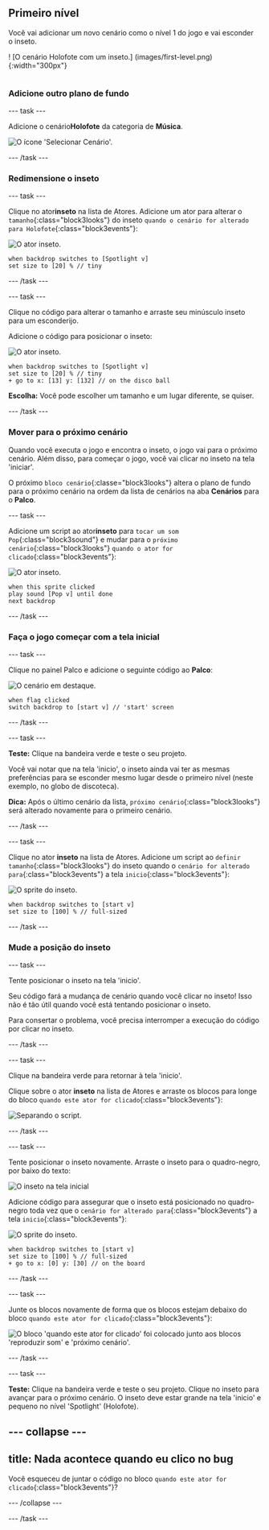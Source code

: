 ## Primeiro nível

<div style="display: flex; flex-wrap: wrap">
<div style="flex-basis: 200px; flex-grow: 1; margin-right: 15px;">
Você vai adicionar um novo cenário como o nível 1 do jogo e vai esconder o inseto.
</div>
<div>

! [O cenário Holofote com um inseto.] (images/first-level.png) {:width="300px"}

</div>
</div>

### Adicione outro plano de fundo

--- task ---

Adicione o cenário**Holofote** da categoria de **Música**.

![O ícone 'Selecionar Cenário'.](images/backdrop-button.png)

--- /task ---

### Redimensione o inseto

--- task ---

Clique no ator**inseto** na lista de Atores. Adicione um ator para alterar o `tamanho`{:class="block3looks"} do inseto `quando o cenário for alterado para Holofote`{:class="block3events"}:

![O ator inseto.](images/bug-sprite.png)

```blocks3
when backdrop switches to [Spotlight v]
set size to [20] % // tiny
```

--- /task ---

--- task ---

Clique no código para alterar o tamanho e arraste seu minúsculo inseto para um esconderijo.

Adicione o código para posicionar o inseto:

![O ator inseto.](images/bug-sprite.png)

```blocks3
when backdrop switches to [Spotlight v]
set size to [20] % // tiny
+ go to x: [13] y: [132] // on the disco ball
```

**Escolha:** Você pode escolher um tamanho e um lugar diferente, se quiser.

--- /task ---

### Mover para o próximo cenário

Quando você executa o jogo e encontra o inseto, o jogo vai para o próximo cenário. Além disso, para começar o jogo, você vai clicar no inseto na tela 'iniciar'.

O próximo `bloco cenário`{:classe="block3looks"} altera o plano de fundo para o próximo cenário na ordem da lista de cenários na aba **Cenários** para o **Palco**.

--- task ---

Adicione um script ao ator**inseto** para `tocar um som Pop`{:class="block3sound"} e mudar para o `próximo cenário`{:class="block3looks"} `quando o ator for clicado`{:class="block3events"}:

![O ator inseto.](images/bug-sprite.png)

```blocks3
when this sprite clicked
play sound [Pop v] until done
next backdrop
```

--- /task ---

### Faça o jogo começar com a tela inicial

--- task ---

Clique no painel Palco e adicione o seguinte código ao **Palco**:

![O cenário em destaque.](images/stage-image.png)

```blocks3
when flag clicked
switch backdrop to [start v] // 'start' screen
```

--- /task ---

--- task ---

**Teste:** Clique na bandeira verde e teste o seu projeto.

Você vai notar que na tela 'inicio', o inseto ainda vai ter as mesmas preferências para se esconder mesmo lugar desde o primeiro nível (neste exemplo, no globo de discoteca).

**Dica:** Após o último cenário da lista, `próximo cenário`{:class="block3looks"} será alterado novamente para o primeiro cenário.

--- /task ---

--- task ---

Clique no ator **inseto** na lista de Atores. Adicione um script ao `definir tamanho`{:class="block3looks"} do inseto quando o `cenário for alterado para`{:class="block3events"} a tela `inicio`{:class="block3events"}:

![O sprite do inseto.](images/bug-sprite.png)

```blocks3
when backdrop switches to [start v]
set size to [100] % // full-sized
```

--- /task ---

### Mude a posição do inseto

--- task ---

Tente posicionar o inseto na tela 'inicio'.

Seu código fará a mudança de cenário quando você clicar no inseto! Isso não é tão útil quando você está tentando posicionar o inseto.

Para consertar o problema, você precisa interromper a execução do código por clicar no inseto.

--- /task ---

--- task ---

Clique na bandeira verde para retornar à tela 'inicio'.

Clique sobre o ator **inseto** na lista de Atores e arraste os blocos para longe do bloco `quando este ator for clicado`{:class="block3events"}:

![Separando o script.](images/breaking-script.png)

--- /task ---

--- task ---

Tente posicionar o inseto novamente. Arraste o inseto para o quadro-negro, por baixo do texto:

![O inseto na tela inicial](images/bug-chalkboard.png)

Adicione código para assegurar que o inseto está posicionado no quadro-negro toda vez que o `cenário for alterado para`{:class="block3events"} a tela `inicio`{:class="block3events"}:

![O sprite do inseto.](images/bug-sprite.png)

```blocks3
when backdrop switches to [start v]
set size to [100] % // full-sized
+ go to x: [0] y: [30] // on the board
```

--- /task ---

--- task ---

Junte os blocos novamente de forma que os blocos estejam debaixo do bloco `quando este ator for clicado`{:class="block3events"}:

![O bloco 'quando este ator for clicado' foi colocado junto aos blocos 'reproduzir som' e 'próximo cenário'.](images/fixed-script.png)

--- /task ---

--- task ---

**Teste:** Clique na bandeira verde e teste o seu projeto. Clique no inseto para avançar para o próximo cenário. O inseto deve estar grande na tela 'inicio' e pequeno no nível 'Spotlight' (Holofote).

--- collapse ---
---
title: Nada acontece quando eu clico no bug
---

Você esqueceu de juntar o código no bloco `quando este ator for clicado`{:class="block3events"}?

--- /collapse ---

--- /task ---